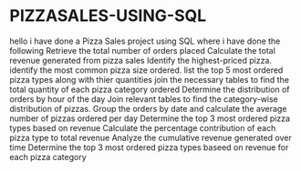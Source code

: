# PIZZASALES-USING-SQL
hello 
i have done a Pizza Sales project using SQL where i have done the following
Retrieve the total number of orders placed
Calculate the total revenue generated from pizza sales
Identify the highest-priced pizza.
identify the most common pizza size ordered.
list the top 5 most ordered pizza types along with thier quantities
join the necessary tables to find the total quantity of each pizza category ordered
Determine the distribution of orders by hour of the day
Join relevant tables to find the category-wise distribution of pizzas.
Group the orders by date and calculate the average number of pizzas ordered per day
Determine the top 3 most ordered pizza types based on revenue
Calculate the percentage contribution of each pizza type to total revenue 
Analyze the cumulative revenue generated over time 
Determine the top 3 most ordered pizza types baseed on revenue for each pizza category
